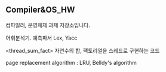 ## Compiler&OS_HW
컴파일러, 운영체제 과제 저장소입니다.

어휘분석기. 예측파서
Lex, Yacc

<thread_sum_fact>
자연수의 합, 팩토리얼을 스레드로 구현하는 코드

page replacement algorithm : LRU, Belldy's algorithm
